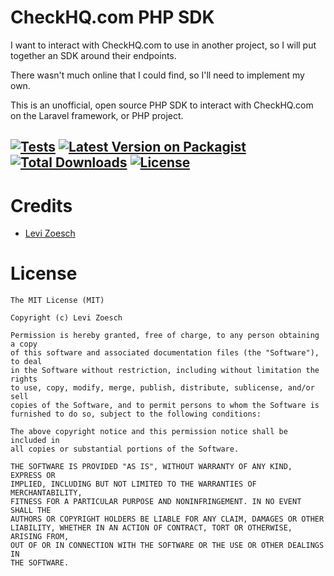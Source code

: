 # CheckHQ.com PHP SDK

I want to interact with CheckHQ.com to use in another project, so I will put together an SDK around their endpoints.

There wasn't much online that I could find, so I'll need to implement my own.

This is an unofficial, open source PHP SDK to interact with CheckHQ.com on the Laravel framework, or PHP project.

[![Tests](https://github.com/levizoesch/checkhq-php-sdk/actions/workflows/run-tests-pcov-pull.yml/badge.svg)](https://github.com/levizoesch/checkhq-php-sdk/actions/workflows/run-tests-pcov-pull.yml)
[![Latest Version on Packagist](https://img.shields.io/packagist/v/levizoesch/checkhq-php-sdk.svg?style=flat-square)](https://packagist.org/packages/levizoesch/checkhq-php-sdk)
[![Total Downloads](https://img.shields.io/packagist/dt/levizoesch/checkhq-php-sdk.svg?style=flat-square)](https://packagist.org/packages/levizoesch/checkhq-php-sdk)
[![License](https://img.shields.io/github/license/levizoesch/teller-sdk.svg?style=flat-square)](https://packagist.org/packages/levizoesch/teller-sdk)
---

# Credits

- [Levi Zoesch](https://github.com/levizoesch)

# License

```
The MIT License (MIT)

Copyright (c) Levi Zoesch

Permission is hereby granted, free of charge, to any person obtaining a copy
of this software and associated documentation files (the "Software"), to deal
in the Software without restriction, including without limitation the rights
to use, copy, modify, merge, publish, distribute, sublicense, and/or sell
copies of the Software, and to permit persons to whom the Software is
furnished to do so, subject to the following conditions:

The above copyright notice and this permission notice shall be included in
all copies or substantial portions of the Software.

THE SOFTWARE IS PROVIDED "AS IS", WITHOUT WARRANTY OF ANY KIND, EXPRESS OR
IMPLIED, INCLUDING BUT NOT LIMITED TO THE WARRANTIES OF MERCHANTABILITY,
FITNESS FOR A PARTICULAR PURPOSE AND NONINFRINGEMENT. IN NO EVENT SHALL THE
AUTHORS OR COPYRIGHT HOLDERS BE LIABLE FOR ANY CLAIM, DAMAGES OR OTHER
LIABILITY, WHETHER IN AN ACTION OF CONTRACT, TORT OR OTHERWISE, ARISING FROM,
OUT OF OR IN CONNECTION WITH THE SOFTWARE OR THE USE OR OTHER DEALINGS IN
THE SOFTWARE.
```

